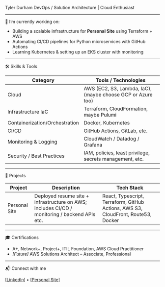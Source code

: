 Tyler Durham
DevOps / Solution Architecture | Cloud Enthusiast

---

🔭 I’m currently working on:

- Building a scalable infrastructure for **Personal Site** using Terraform + AWS
- Automating CI/CD pipelines for Python microservices with GitHub Actions
- Learning Kubernetes & setting up an EKS cluster with monitoring

---

🛠 Skills & Tools

| Category            | Tools / Technologies |
|---------------------|----------------------|
| Cloud               | AWS (EC2, S3, Lambda, IaC), (maybe choose GCP or Azure too) |
| Infrastructure IaC  | Terraform, CloudFormation, maybe Pulumi |
| Containerization/Orchestration | Docker, Kubernetes |
| CI/CD               | GitHub Actions, GitLab, etc. |
| Monitoring & Logging| CloudWatch / Datadog / Grafana
| Security / Best Practices | IAM, policies, least privilege, secrets management, etc. |

---

📂 Projects

| Project | Description | Tech Stack |
|---------|-------------|------------|
| Personal Site | Deployed resume site + infrastructure on AWS; includes CI/CD / monitoring / backend APIs etc. | React, Typescript, Terraform, GitHub Actions, AWS S3, CloudFront, Route53, Docker |

---

🎓 Certifications

- A+, Network+, Project+, ITIL Foundation, AWS Cloud Practitioner  
- *[Future]* AWS Solutions Architect – Associate, Professional

---

📬 Connect with me

[[LinkedIn](https://www.linkedin.com/in/tylerdurham208/)] • [[Personal Site](https://www.tyleradurham.com)]
